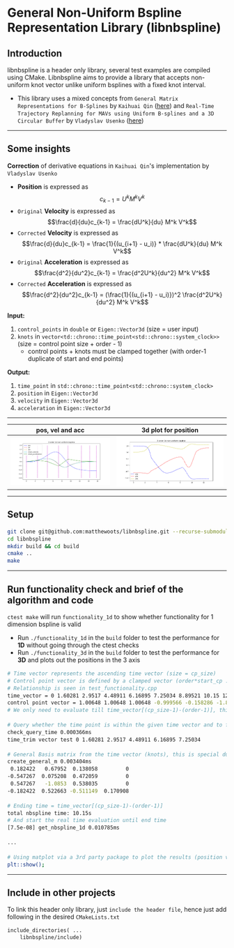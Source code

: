# General Non-Uniform Bspline Representation Library (libnbspline)

## Introduction
libnbspline is a header only library, several test examples are compiled using CMake. Libnbspline aims to provide a library that accepts non-uniform knot vector unlike uniform bsplines with a fixed knot interval.
- This library uses a mixed concepts from `General Matrix Representations for B-Splines` by `Kaihuai Qin` ([here](https://xiaoxingchen.github.io/2020/03/02/bspline_in_so3/general_matrix_representation_for_bsplines.pdf)) and `Real-Time Trajectory Replanning for MAVs using Uniform B-splines and a 3D Circular Buffer` by `Vladyslav Usenko` ([here](https://arxiv.org/pdf/1703.01416.pdf))
---

## Some insights

**Correction** of derivative equations in `Kaihuai Qin`'s implementation by `Vladyslav Usenko`

- **Position** is expressed as $$c_{k-1} = U^k M^k V^k$$
- `Original` **Velocity** is expressed as $$\frac{d}{du}c_{k-1} = \frac{dU^k}{du} M^k V^k$$
- `Corrected` **Velocity** is expressed as $$\frac{d}{du}c_{k-1} = \frac{1}{(u_{i+1} - u_i)} * \frac{dU^k}{du} M^k V^k$$
- `Original` **Acceleration** is expressed as $$\frac{d^2}{du^2}c_{k-1} = \frac{d^2U^k}{du^2} M^k V^k$$
- `Corrected` **Acceleration** is expressed as $$\frac{d^2}{du^2}c_{k-1} = (\frac{1}{(u_{i+1} - u_i)})^2 \frac{d^2U^k}{du^2} M^k V^k$$

**Input:** 
1. `control_points` in `double` or `Eigen::Vector3d` (size = user input)
2. `knots` in `vector<td::chrono::time_point<std::chrono::system_clock>>`(size = control point size + order - 1)
    - control points + knots must be clamped together (with order-1 duplicate of start and end points)

**Output:**
1. `time_point` in `std::chrono::time_point<std::chrono::system_clock>`
2. `position` in `Eigen::Vector3d`
3. `velocity` in `Eigen::Vector3d`
4. `acceleration` in `Eigen::Vector3d`

---

| pos, vel and acc | 3d plot for position |
| :-: | :-: |
|[<img src="media/3rd_order_1d_nbspline.png" width="600"/>](media/3rd_order_1d_nbspline.png)|[<img src="media/3rd_order_3d_nbspline.png" width="600"/>](media/3rd_order_3d_nbspline.png)|

---

## Setup
```bash
git clone git@github.com:matthewoots/libnbspline.git --recurse-submodules
cd libnbspline
mkdir build && cd build
cmake .. 
make
```

---

## Run functionality check and brief of the algorithm and code
`ctest make` will run `functionality_1d` to show whether functionality for 1 dimension bspline is valid
- Run `./functionality_1d` in the `build` folder to test the performance for **1D** without going through the ctest checks
- Run `./functionality_3d` in the `build` folder to test the performance for **3D** and plots out the positions in the 3 axis
```bash
# Time vector represents the ascending time vector (size = cp_size)
# Control point vector is defined by a clamped vector (order*start_cp ... order*end_cp)
# Relationship is seen in test_functionality.cpp
time_vector = 0 1.60281 2.9517 4.48911 6.16895 7.25034 8.89521 10.15 12.1304 13.3458 14.9469 16.1748
control point vector = 1.00648 1.00648 1.00648 -0.999566 -0.158286 -1.81372 -1.50363 0.736339 0.736339 0.736339
# We only need to evaluate till time_vector[(cp_size-1)-(order-1)], this is the end time = Reason is that the last few values are quite redundant but will be used to evaluate the spline (for the last segment)

# Query whether the time point is within the given time vector and to find the relevant time vector (trimmed) and also the control points that are needed to evaluate the spline
check_query_time 0.000366ms
time_trim vector test 0 1.60281 2.9517 4.48911 6.16895 7.25034

# General Basis matrix from the time vector (knots), this is special due to it being a non-uniform bspline and therefore the relationship is shown in page 4 of General Matrix Representation for Bsplines by Kaihuai Qin 
create_general_m 0.003404ms
 0.182422   0.67952  0.138058         0
-0.547267  0.075208  0.472059         0
 0.547267   -1.0853  0.538035         0
-0.182422  0.522663 -0.511149  0.170908

# Ending time = time_vector[(cp_size-1)-(order-1)]
total nbspline time: 10.15s
# And start the real time evaluation until end time
[7.5e-08] get_nbspline_1d 0.010785ms

...

# Using matplot via a 3rd party package to plot the results (position velocity and acceleration with respect to time)
plt::show();
```

---

## Include in other projects
To link this header only library, just `include the header file`, hence just add following in the desired `CMakeLists.txt`
```
include_directories( ...
    libnbspline/include)
```
